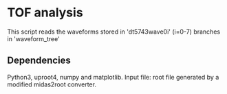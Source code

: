 # TOF analysis
This script reads the waveforms stored in 'dt5743wave0i' (i=0-7) branches in 'waveform_tree'

## Dependencies
Python3, uproot4, numpy and matplotlib.
Input file: root file generated by a modified midas2root converter.